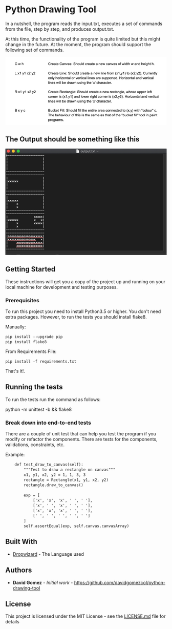 # Python Drawing Tool

In a nutshell, the program reads the input.txt, executes a set of commands from the file, 
step by step, and produces output.txt.

At this time, the functionality of the program is quite limited but this might change in the future.
At the moment, the program should support the following set of commands.

![img.png](commands.png)

## The Output should be something like this

![img_1.png](output_file.png)

## Getting Started

These instructions will get you a copy of the project up and running on your local machine 
for development and testing purposes.

### Prerequisites

To run this project you need to install Python3.5 or higher. You don't need extra packages. 
However, to run the tests you should install flake8.

Manually:
```
pip install --upgrade pip
pip install flake8
```

From Requirements File:
```
pip install -f requirements.txt
```

That's it!.

## Running the tests

To run the tests run the command as follows:

python -m unittest -b && flake8

### Break down into end-to-end tests

There are a couple of unit test that can help you test the program if you modify or refactor the components.
There are tests for the components, validations, constraints, etc.

Example:
```
    def test_draw_to_canvas(self):
        """Test to draw a rectangle on canvas"""
        x1, y1, x2, y2 = 1, 1, 3, 3
        rectangle = Rectangle(x1, y1, x2, y2)
        rectangle.draw_to_canvas()

        exp = [
            ['x', 'x', 'x', ' ', ' '],
            ['x', ' ', 'x', ' ', ' '],
            ['x', 'x', 'x', ' ', ' '],
            [' ', ' ', ' ', ' ', ' ']
        ]
        self.assertEqual(exp, self.canvas.canvasArray)
```

## Built With

* [Dropwizard](https://www.python.org/) - The Language used

## Authors

* **David Gomez** - *Initial work* - https://github.com/davidgomezcol/python-drawing-tool

## License

This project is licensed under the MIT License - see the [LICENSE.md](LICENSE.md) file for details
